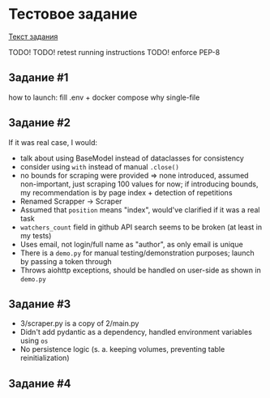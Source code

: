 # Тестовое задание

[Текст задания](/TASK.md)

TODO!
TODO! retest running instructions
TODO! enforce PEP-8

## Задание #1

how to launch: fill .env + docker compose
why single-file

## Задание #2

If it was real case, I would:
- talk about using BaseModel instead of dataclasses for consistency
- consider using `with` instead of manual `.close()`
- no bounds for scraping were provided => none introduced, assumed non-important, just scraping 100 values for now; if introducing bounds, my recommendation is by page index + detection of repetitions
- Renamed Scrapper -> Scraper
- Assumed that `position` means "index", would've clarified if it was a real task
- `watchers_count` field in github API search seems to be broken (at least in my tests)
- Uses email, not login/full name as "author", as only email is unique
- There is a `demo.py` for manual testing/demonstration purposes; launch by passing a token through
- Throws aiohttp exceptions, should be handled on user-side as shown in `demo.py`

## Задание #3

- 3/scraper.py is a copy of 2/main.py
- Didn't add pydantic as a dependency, handled environment variables using `os`
- No persistence logic (s. a. keeping volumes, preventing table reinitialization)

## Задание #4
